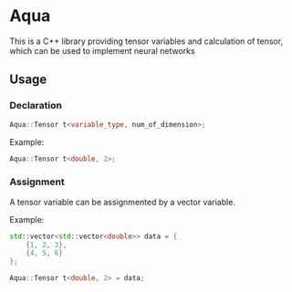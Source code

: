 # Aqua

This is a C++ library providing tensor variables and calculation of tensor, which can be used to implement neural networks

## Usage

### Declaration

```cpp
Aqua::Tensor t<variable_type, num_of_dimension>;
```

Example:

```cpp
Aqua::Tensor t<double, 2>;
```


### Assignment
A tensor variable can be assignmented by a vector variable.

Example:

```cpp
std::vector<std::vector<double>> data = {
    {1, 2, 3},
    {4, 5, 6}
};

Aqua::Tensor t<double, 2> = data;

```
